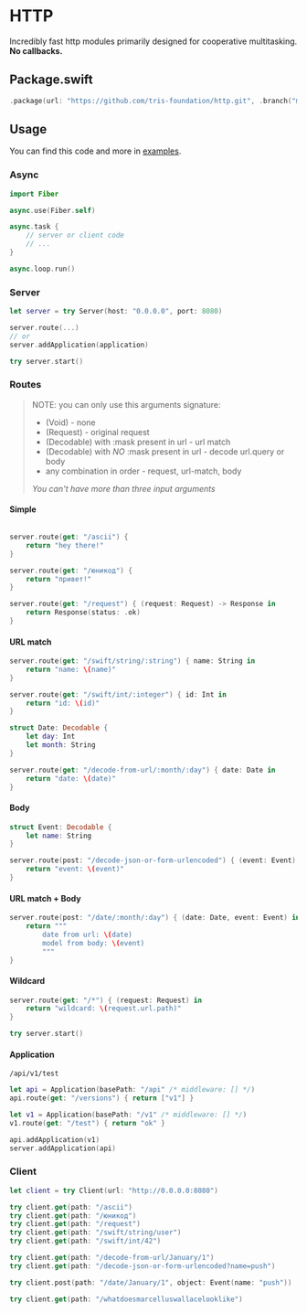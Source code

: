 # HTTP

Incredibly fast http modules primarily designed for cooperative multitasking. **No callbacks.**

## Package.swift

```swift
.package(url: "https://github.com/tris-foundation/http.git", .branch("master"))
```

## Usage

You can find this code and more in [examples](https://github.com/tris-foundation/examples).

### Async

```swift
import Fiber

async.use(Fiber.self)

async.task {
    // server or client code
    // ...
}

async.loop.run()
```

### Server

```swift
let server = try Server(host: "0.0.0.0", port: 8080)

server.route(...)
// or
server.addApplication(application)

try server.start()
```

### Routes

>NOTE: you can only use this arguments signature:
>* (Void) - none
>* (Request) - original request
>* (Decodable) with :mask present in url - url match
>* (Decodable) with *NO* :mask present in url - decode url.query or body
>* any combination in order - request, url-match, body
>
> *You can't have more than three input arguments*


#### Simple

```swift

server.route(get: "/ascii") {
    return "hey there!"
}

server.route(get: "/юникод") {
    return "привет!"
}

server.route(get: "/request") { (request: Request) -> Response in
    return Response(status: .ok)
}
```

#### URL match

```swift
server.route(get: "/swift/string/:string") { name: String in
    return "name: \(name)"
}

server.route(get: "/swift/int/:integer") { id: Int in
    return "id: \(id)"
}

struct Date: Decodable {
    let day: Int
    let month: String
}

server.route(get: "/decode-from-url/:month/:day") { date: Date in
    return "date: \(date)"
}
```

#### Body

```swift
struct Event: Decodable {
    let name: String
}

server.route(post: "/decode-json-or-form-urlencoded") { (event: Event) in
    return "event: \(event)"
}
```

#### URL match + Body

```swift
server.route(post: "/date/:month/:day") { (date: Date, event: Event) in
    return """
        date from url: \(date)
        model from body: \(event)
        """
}
```

#### Wildcard

```swift
server.route(get: "/*") { (request: Request) in
    return "wildcard: \(request.url.path)"
}

try server.start()
```

#### Application

`/api/v1/test`

```swift
let api = Application(basePath: "/api" /* middleware: [] */)
api.route(get: "/versions") { return ["v1"] }

let v1 = Application(basePath: "/v1" /* middleware: [] */)
v1.route(get: "/test") { return "ok" }

api.addApplication(v1)
server.addApplication(api)
```

### Client

```swift
let client = try Client(url: "http://0.0.0.0:8080")

try client.get(path: "/ascii")
try client.get(path: "/юникод")
try client.get(path: "/request")
try client.get(path: "/swift/string/user")
try client.get(path: "/swift/int/42")

try client.get(path: "/decode-from-url/January/1")
try client.get(path: "/decode-json-or-form-urlencoded?name=push")

try client.post(path: "/date/January/1", object: Event(name: "push"))

try client.get(path: "/whatdoesmarcelluswallacelooklike")
```
